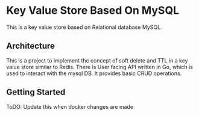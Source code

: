 # Key Value Store Based On MySQL

This is a key value store based on Relational database MySQL.

## Architecture

This is a project to implement the concept of soft delete and TTL in a key value store similar to Redis.
There is User facing API written in Go, which is used to interact with the mysql DB. It provides basic CRUD operations.

## Getting Started

ToDO: Update this when docker changes are made
